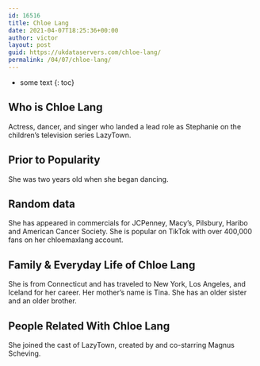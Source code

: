 ```yaml
---
id: 16516
title: Chloe Lang
date: 2021-04-07T18:25:36+00:00
author: victor
layout: post
guid: https://ukdataservers.com/chloe-lang/
permalink: /04/07/chloe-lang/
---
```


* some text
{: toc}


## Who is Chloe Lang



Actress, dancer, and singer who landed a lead role as Stephanie on the children&#8217;s television series LazyTown. 

                
                
                
## Prior to Popularity



She was two years old when she began dancing. 

                
                
                
## Random data



She has appeared in commercials for JCPenney, Macy&#8217;s, Pilsbury, Haribo and American Cancer Society. She is popular on TikTok with over 400,000 fans on her chloemaxlang account. 

                
                
                
## Family & Everyday Life of Chloe Lang



She is from Connecticut and has traveled to New York, Los Angeles, and Iceland for her career. Her mother&#8217;s name is Tina. She has an older sister and an older brother. 

                
                
                
## People Related With Chloe Lang



She joined the cast of LazyTown, created by and co-starring Magnus Scheving.

                
              
            
          
          
          